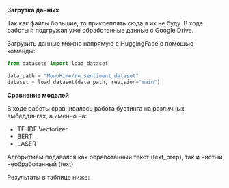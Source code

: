 **Загрузка данных**

Так как файлы большие, то прикреплять сюда я их не буду. В ходе работы я подгружал уже обработанные данные с Google Drive.

Загрузить данные можно напрямую с HuggingFace с помощью команды:

```python
from datasets import load_dataset

data_path = "MonoHime/ru_sentiment_dataset"
dataset = load_dataset(data_path, revision="main")
```
**Сравнение моделей**

В ходе работы сравнивалась работа бустинга на различных эмбеддингах, а именно на:
* TF-IDF Vectorizer
* BERT
* LASER

Алгоритмам подавался как обработанный текст (text_prep), так и чистый необработанный (text)

Результаты в таблице ниже:

